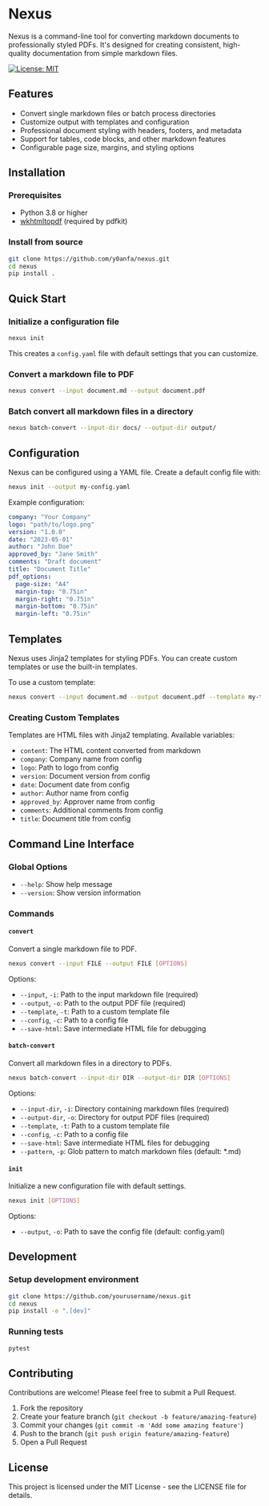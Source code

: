 # Nexus

Nexus is a command-line tool for converting markdown documents to professionally styled PDFs. It's designed for creating consistent, high-quality documentation from simple markdown files.

[![License: MIT](https://img.shields.io/badge/License-MIT-blue.svg)](https://opensource.org/licenses/MIT)

## Features

- Convert single markdown files or batch process directories
- Customize output with templates and configuration
- Professional document styling with headers, footers, and metadata
- Support for tables, code blocks, and other markdown features
- Configurable page size, margins, and styling options

## Installation

### Prerequisites

- Python 3.8 or higher
- [wkhtmltopdf](https://wkhtmltopdf.org/downloads.html) (required by pdfkit)

### Install from source

```bash
git clone https://github.com/y0anfa/nexus.git
cd nexus
pip install .
```

## Quick Start

### Initialize a configuration file

```bash
nexus init
```

This creates a `config.yaml` file with default settings that you can customize.

### Convert a markdown file to PDF

```bash
nexus convert --input document.md --output document.pdf
```

### Batch convert all markdown files in a directory

```bash
nexus batch-convert --input-dir docs/ --output-dir output/
```

## Configuration

Nexus can be configured using a YAML file. Create a default config file with:

```bash
nexus init --output my-config.yaml
```

Example configuration:

```yaml
company: "Your Company"
logo: "path/to/logo.png"
version: "1.0.0"
date: "2023-05-01"
author: "John Doe"
approved_by: "Jane Smith"
comments: "Draft document"
title: "Document Title"
pdf_options:
  page-size: "A4"
  margin-top: "0.75in"
  margin-right: "0.75in"
  margin-bottom: "0.75in"
  margin-left: "0.75in"
```

## Templates

Nexus uses Jinja2 templates for styling PDFs. You can create custom templates or use the built-in templates.

To use a custom template:

```bash
nexus convert --input document.md --output document.pdf --template my-template.html
```

### Creating Custom Templates

Templates are HTML files with Jinja2 templating. Available variables:

- `content`: The HTML content converted from markdown
- `company`: Company name from config
- `logo`: Path to logo from config
- `version`: Document version from config
- `date`: Document date from config
- `author`: Author name from config
- `approved_by`: Approver name from config
- `comments`: Additional comments from config
- `title`: Document title from config

## Command Line Interface

### Global Options

- `--help`: Show help message
- `--version`: Show version information

### Commands

#### `convert`

Convert a single markdown file to PDF.

```bash
nexus convert --input FILE --output FILE [OPTIONS]
```

Options:

- `--input`, `-i`: Path to the input markdown file (required)
- `--output`, `-o`: Path to the output PDF file (required)
- `--template`, `-t`: Path to a custom template file
- `--config`, `-c`: Path to a config file
- `--save-html`: Save intermediate HTML file for debugging

#### `batch-convert`

Convert all markdown files in a directory to PDFs.

```bash
nexus batch-convert --input-dir DIR --output-dir DIR [OPTIONS]
```

Options:

- `--input-dir`, `-i`: Directory containing markdown files (required)
- `--output-dir`, `-o`: Directory for output PDF files (required)
- `--template`, `-t`: Path to a custom template file
- `--config`, `-c`: Path to a config file
- `--save-html`: Save intermediate HTML files for debugging
- `--pattern`, `-p`: Glob pattern to match markdown files (default: *.md)

#### `init`

Initialize a new configuration file with default settings.

```bash
nexus init [OPTIONS]
```

Options:

- `--output`, `-o`: Path to save the config file (default: config.yaml)

## Development

### Setup development environment

```bash
git clone https://github.com/yourusername/nexus.git
cd nexus
pip install -e ".[dev]"
```

### Running tests

```bash
pytest
```

## Contributing

Contributions are welcome! Please feel free to submit a Pull Request.

1. Fork the repository
2. Create your feature branch (`git checkout -b feature/amazing-feature`)
3. Commit your changes (`git commit -m 'Add some amazing feature'`)
4. Push to the branch (`git push origin feature/amazing-feature`)
5. Open a Pull Request

## License

This project is licensed under the MIT License - see the LICENSE file for details.
